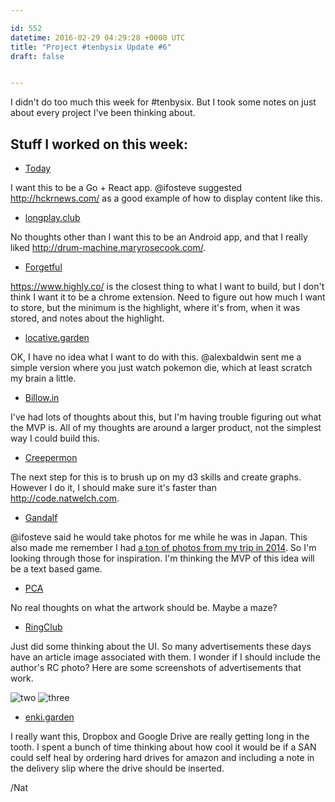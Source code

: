 ```yaml
---

id: 552
datetime: 2016-02-29 04:29:28 +0000 UTC
title: "Project #tenbysix Update #6"
draft: false


---
```


I didn't do too much this week for #tenbysix. But I took some notes on just about every project I've been thinking about.

## Stuff I worked on this week:

 - [Today](https://github.com/icco/today)

I want this to be a Go + React app. @ifosteve suggested http://hckrnews.com/ as a good example of how to display content like this.

 - [longplay.club](https://github.com/icco/longplay.club)

No thoughts other than I want this to be an Android app, and that I really liked http://drum-machine.maryrosecook.com/. 

 - [Forgetful](https://github.com/icco/forgetful)

https://www.highly.co/ is the closest thing to what I want to build, but I don't think I want it to be a chrome extension. Need to figure out how much I want to store, but the minimum is the highlight, where it's from, when it was stored, and notes about the highlight.

 - [locative.garden](https://github.com/icco/locative.garden)

OK, I have no idea what I want to do with this. @alexbaldwin sent me a simple version where you just watch pokemon die, which at least scratch my brain a little.

 - [Billow.in](https://github.com/icco/billowin)

I've had lots of thoughts about this, but I'm having trouble figuring out what the MVP is. All of my thoughts are around a larger product, not the simplest way I could build this.

 - [Creepermon](https://github.com/icco/creepermon)

The next step for this is to brush up on my d3 skills and create graphs. However I do it, I should make sure it's faster than http://code.natwelch.com.

 - [Gandalf](https://github.com/icco/gandalf)

@ifosteve said he would take photos for me while he was in Japan. This also made me remember I had [a ton of photos from my trip in 2014](https://www.flickr.com/photos/icco/albums/72157645083974781). So I'm looking through those for inspiration. I'm thinking the MVP of this idea will be a text based game.

 - [PCA](https://github.com/icco/pca)

No real thoughts on what the artwork should be. Maybe a maze?

 - [RingClub](https://github.com/icco/ringclub)

Just did some thinking about the UI. So many advertisements these days have an article image associated with them. I wonder if I should include the author's RC photo? Here are some screenshots of advertisements that work.

![two](http://cl.natw.me/fHiu/d) ![three](http://cl.natw.me/fHjc/d)

 - [enki.garden](https://github.com/icco/enki.garden)

I really want this, Dropbox and Google Drive are really getting long in the tooth. I spent a bunch of time thinking about how cool it would be if a SAN could self heal by ordering hard drives for amazon and including a note in the delivery slip where the drive should be inserted.

/Nat

